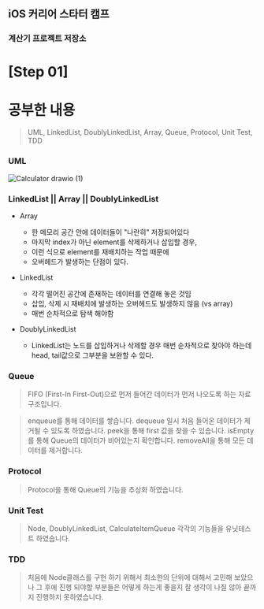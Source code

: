 ## iOS 커리어 스타터 캠프

### 계산기 프로젝트 저장소

# [Step 01] 

# 공부한 내용
> UML, LinkedList, DoublyLinkedList, Array, Queue, Protocol, 
> Unit Test, TDD
### UML
![Calculator drawio (1)](https://user-images.githubusercontent.com/59466342/168809563-525214ba-d4a1-4607-bd9e-ec41b20b5185.png)


### LinkedList || Array || DoublyLinkedList
- Array 
    - 한 메모리 공간 안에 데이터들이 "나란히" 저장되어있다
    - 마지막 index가 아닌 element를 삭제하거나 삽입할 경우,
    - 이런 식으로 element를 재배치하는 작업 때문에
    - 오버헤드가 발생하는 단점이 있다.
- LinkedList 
    - 각각 떨어진 공간에 존재하는 데이터를 연결해 놓은 것임
    - 삽입, 삭제 시 재배치에 발생하는 오버헤드도 발생하지 않음 (vs array)
    - 매번 순차적으로 탐색 해야함
    
- DoublyLinkedList 
    - LinkedList는 노드를 삽입하거나 삭제할 경우 매번 순차적으로 찾아야 하는데 head, tail값으로 그부분을 보완할 수 있다.

### Queue
> FIFO (First-In First-Out)으로 먼저 들어간 데이터가 먼저 나오도록 하는 자료구조입니다. 

> enqueue를 통해 데이터를 쌓습니다.
> dequeue 일시 처음 들어온 데이터가 제거될 수 있도록 하였습니다. 
> peek을 통해 first 값을 찾을 수 있습니다.
> isEmpty를 통해 Queue의 데이터가 비어있는지 확인합니다. 
> removeAll을 통해 모든 데이터를 제거합니다.

### Protocol
> Protocol을 통해 Queue의 기능을 추상화 하였습니다. 

### Unit Test
> Node, DoublyLinkedList, CalculateItemQueue 각각의 기능들을 
> 유닛테스트 하였습니다.

### TDD
> 처음에 Node클래스를 구현 하기 위해서 최소한의 단위에 대해서 고민해 보았으나 그 후에 진행 되야할 부분들은 어떻게 하는게 좋을지 잘 생각이 나질 않아 끝까지 진행하지 못하였습니다. 
